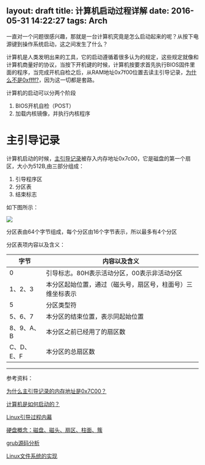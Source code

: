 layout: draft
title: 计算机启动过程详解
date: 2016-05-31 14:22:27
tags: Arch
---
一直对一个问题很感兴趣，那就是一台计算机究竟是怎么启动起来的呢？从按下电源键到操作系统启动，这之间发生了什么？

计算机是人类发明出来的工具，它的启动遵循着很多认为的规定，这些规定就像和计算机商量好的协议，当按下开机键的时候，计算机按要求首先执行BIOS固件里面的程序，当完成开机自检之后，从RAM地址0x7f00位置去读主引导记录，[为什么不是0xffff?](http://www.ruanyifeng.com/blog/2015/09/0x7c00.html)，因为这一切都是套路。

计算机的启动可以分两个阶段

1. BIOS开机自检（POST）
2. 加载内核镜像，并执行内核程序

<!--more-->

# 主引导记录 #

计算机启动的时候，[主引导记录](https://zh.wikipedia.org/wiki/%E4%B8%BB%E5%BC%95%E5%AF%BC%E8%AE%B0%E5%BD%95)被存入内存地址0x7c00，它是磁盘的第一个扇区，大小为512B,由三部分组成：

1. 引导程序区
2. 分区表
3. 结束标志

如下图所示：

![](http://img1.ph.126.net/zjlrB_4XscPzzpsk8Yzdrg==/2003820359305388956.png)

分区表由64个字节组成，每个分区由16个字节表示，所以最多有4个分区

分区表项内容以及含义：

|字节|内容以及含义|
|-|-|
|0|引导标志。80H表示活动分区，00表示非活动分区|
|1、2、3|本分区起始位置，通过（磁头号，扇区号，柱面号）三维坐标表示|
|5|分区类型符|
|5、6、7|本分区的结束位置，表示同起始位置|
|8、9、A、B|本分区之前已经用了的扇区数|
|C、D、E、F|本分区的总扇区数|

---
参考资料：

[为什么主引导记录的内存地址是0x7C00？](http://www.ruanyifeng.com/blog/2015/09/0x7c00.html)

[计算机是如何启动的？](http://www.ruanyifeng.com/blog/2013/02/booting.html)

[Linux引导过程内幕](https://www.ibm.com/developerworks/cn/linux/l-linuxboot/)

[硬盘概念：磁盘、磁头、扇区、柱面、簇](http://blog.csdn.net/xiaominthere/article/details/19756551)

[grub源码分析](http://jiaoshuaihit.blog.163.com/blog/static/260615942007611111056944/)

[Linux文件系统的实现](http://www.cnblogs.com/vamei/p/3506566.html)

